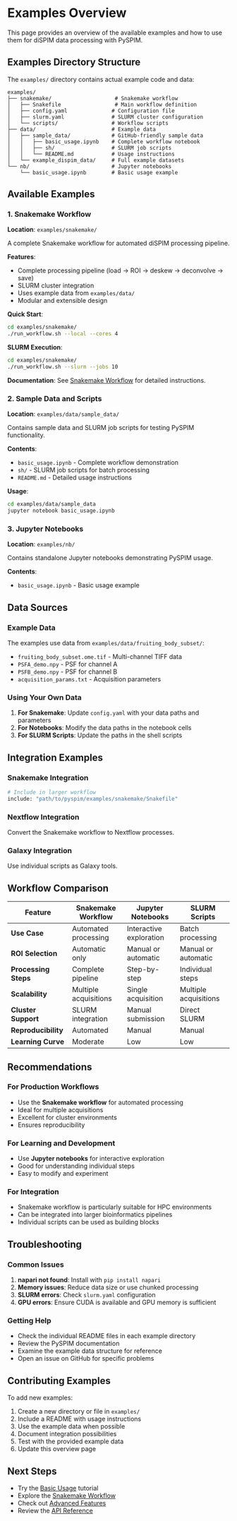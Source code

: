 # Examples Overview

This page provides an overview of the available examples and how to use them for diSPIM data processing with PySPIM.

## Examples Directory Structure

The `examples/` directory contains actual example code and data:

```
examples/
├── snakemake/                    # Snakemake workflow
│   ├── Snakefile                 # Main workflow definition
│   ├── config.yaml              # Configuration file
│   ├── slurm.yaml               # SLURM cluster configuration
│   └── scripts/                 # Workflow scripts
├── data/                        # Example data
│   ├── sample_data/             # GitHub-friendly sample data
│   │   ├── basic_usage.ipynb    # Complete workflow notebook
│   │   ├── sh/                  # SLURM job scripts
│   │   └── README.md            # Usage instructions
│   └── example_dispim_data/     # Full example datasets
└── nb/                          # Jupyter notebooks
    └── basic_usage.ipynb        # Basic usage example
```

## Available Examples

### 1. Snakemake Workflow

**Location**: `examples/snakemake/`

A complete Snakemake workflow for automated diSPIM processing pipeline.

**Features**:
- Complete processing pipeline (load → ROI → deskew → deconvolve → save)
- SLURM cluster integration
- Uses example data from `examples/data/`
- Modular and extensible design

**Quick Start**:
```bash
cd examples/snakemake/
./run_workflow.sh --local --cores 4
```

**SLURM Execution**:
```bash
cd examples/snakemake/
./run_workflow.sh --slurm --jobs 10
```

**Documentation**: See [Snakemake Workflow](snakemake-workflow.md) for detailed instructions.

### 2. Sample Data and Scripts

**Location**: `examples/data/sample_data/`

Contains sample data and SLURM job scripts for testing PySPIM functionality.

**Contents**:
- `basic_usage.ipynb` - Complete workflow demonstration
- `sh/` - SLURM job scripts for batch processing
- `README.md` - Detailed usage instructions

**Usage**:
```bash
cd examples/data/sample_data
jupyter notebook basic_usage.ipynb
```

### 3. Jupyter Notebooks

**Location**: `examples/nb/`

Contains standalone Jupyter notebooks demonstrating PySPIM usage.

**Contents**:
- `basic_usage.ipynb` - Basic usage example

## Data Sources

### Example Data
The examples use data from `examples/data/fruiting_body_subset/`:
- `fruiting_body_subset.ome.tif` - Multi-channel TIFF data
- `PSFA_demo.npy` - PSF for channel A
- `PSFB_demo.npy` - PSF for channel B
- `acquisition_params.txt` - Acquisition parameters

### Using Your Own Data
1. **For Snakemake**: Update `config.yaml` with your data paths and parameters
2. **For Notebooks**: Modify the data paths in the notebook cells
3. **For SLURM Scripts**: Update the paths in the shell scripts

## Integration Examples

### Snakemake Integration
```python
# Include in larger workflow
include: "path/to/pyspim/examples/snakemake/Snakefile"
```

### Nextflow Integration
Convert the Snakemake workflow to Nextflow processes.

### Galaxy Integration
Use individual scripts as Galaxy tools.

## Workflow Comparison

| Feature | Snakemake Workflow | Jupyter Notebooks | SLURM Scripts |
|---------|-------------------|-------------------|---------------|
| **Use Case** | Automated processing | Interactive exploration | Batch processing |
| **ROI Selection** | Automatic only | Manual or automatic | Manual or automatic |
| **Processing Steps** | Complete pipeline | Step-by-step | Individual steps |
| **Scalability** | Multiple acquisitions | Single acquisition | Multiple acquisitions |
| **Cluster Support** | SLURM integration | Manual submission | Direct SLURM |
| **Reproducibility** | Automated | Manual | Manual |
| **Learning Curve** | Moderate | Low | Low |

## Recommendations

### For Production Workflows
- Use the **Snakemake workflow** for automated processing
- Ideal for multiple acquisitions
- Excellent for cluster environments
- Ensures reproducibility

### For Learning and Development
- Use **Jupyter notebooks** for interactive exploration
- Good for understanding individual steps
- Easy to modify and experiment

### For Integration
- Snakemake workflow is particularly suitable for HPC environments
- Can be integrated into larger bioinformatics pipelines
- Individual scripts can be used as building blocks

## Troubleshooting

### Common Issues

1. **napari not found**: Install with `pip install napari`
2. **Memory issues**: Reduce data size or use chunked processing
3. **SLURM errors**: Check `slurm.yaml` configuration
4. **GPU errors**: Ensure CUDA is available and GPU memory is sufficient

### Getting Help

- Check the individual README files in each example directory
- Review the PySPIM documentation
- Examine the example data structure for reference
- Open an issue on GitHub for specific problems

## Contributing Examples

To add new examples:

1. Create a new directory or file in `examples/`
2. Include a README with usage instructions
3. Use the example data when possible
4. Document integration possibilities
5. Test with the provided example data
6. Update this overview page

## Next Steps

- Try the [Basic Usage](basic-usage.md) tutorial
- Explore the [Snakemake Workflow](snakemake-workflow.md)
- Check out [Advanced Features](advanced-features.md)
- Review the [API Reference](../packages/pyspim/api.md) 